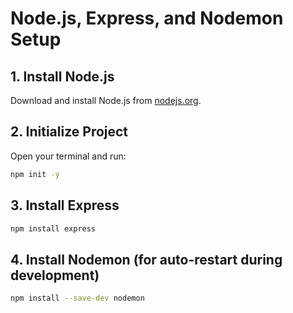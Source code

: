 # Node.js, Express, and Nodemon Setup

## 1. Install Node.js
Download and install Node.js from [nodejs.org](https://nodejs.org/).

## 2. Initialize Project
Open your terminal and run:
```sh
npm init -y
```

## 3. Install Express
```sh
npm install express
```

## 4. Install Nodemon (for auto-restart during development)
```sh
npm install --save-dev nodemon
```